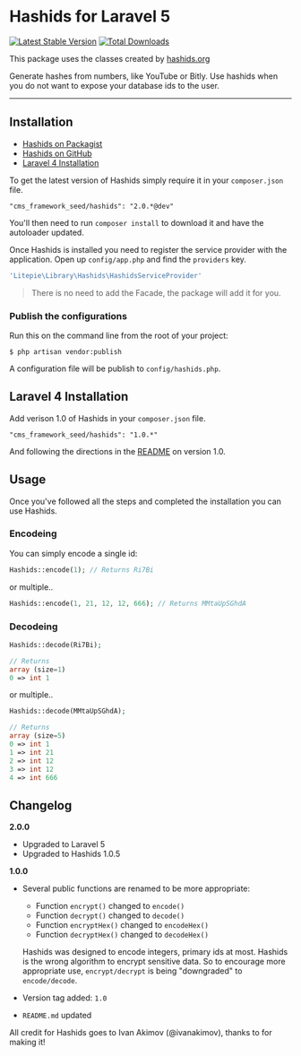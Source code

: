 # Hashids for Laravel 5

[![Latest Stable Version](https://poser.pugx.org/cms_framework_seed/hashids/v/stable.png)](https://packagist.org/packages/cms_framework_seed/hashids) [![Total Downloads](https://poser.pugx.org/cms_framework_seed/hashids/downloads.png)](https://packagist.org/packages/cms_framework_seed/hashids)

This package uses the classes created by [hashids.org](http://www.hashids.org/ "http://www.hashids.org/")

Generate hashes from numbers, like YouTube or Bitly. Use hashids when you do not want to expose your database ids to the user.

----------

## Installation

- [Hashids on Packagist](https://packagist.org/packages/cms_framework_seed/hashids)
- [Hashids on GitHub](https://github.com/cms_framework_seed/laravel-hashids)
- [Laravel 4 Installation](#user-content-laravel-4-installation)

To get the latest version of Hashids simply require it in your `composer.json` file.

~~~
"cms_framework_seed/hashids": "2.0.*@dev"
~~~

You'll then need to run `composer install` to download it and have the autoloader updated.

Once Hashids is installed you need to register the service provider with the application. Open up `config/app.php` and find the `providers` key.


```php
'Litepie\Library\Hashids\HashidsServiceProvider'
```

> There is no need to add the Facade, the package will add it for you.


### Publish the configurations

Run this on the command line from the root of your project:

~~~
$ php artisan vendor:publish
~~~

A configuration file will be publish to `config/hashids.php`.


## Laravel 4 Installation

Add verison 1.0 of Hashids in your `composer.json` file.

~~~
"cms_framework_seed/hashids": "1.0.*"
~~~

And following the directions in the [README](https://github.com/Litepie/laravel-hashids/tree/1.0.0) on version 1.0.

## Usage

Once you've followed all the steps and completed the installation you can use Hashids.

### Encodeing

You can simply encode a single id:

```php
Hashids::encode(1); // Returns Ri7Bi
```

or multiple..

```php
Hashids::encode(1, 21, 12, 12, 666); // Returns MMtaUpSGhdA
```

### Decodeing

```php
Hashids::decode(Ri7Bi);

// Returns
array (size=1)
0 => int 1
```

or multiple..

```php
Hashids::decode(MMtaUpSGhdA);

// Returns
array (size=5)
0 => int 1
1 => int 21
2 => int 12
3 => int 12
4 => int 666
```

## Changelog

**2.0.0**

- Upgraded to Laravel 5
- Upgraded to Hashids 1.0.5

**1.0.0**

- Several public functions are renamed to be more appropriate:
	- Function `encrypt()` changed to `encode()`
	- Function `decrypt()` changed to `decode()`
	- Function `encryptHex()` changed to `encodeHex()`
	- Function `decryptHex()` changed to `decodeHex()`

	Hashids was designed to encode integers, primary ids at most. Hashids is the wrong algorithm to encrypt sensitive data. So to encourage more appropriate use, `encrypt/decrypt` is being "downgraded" to `encode/decode`.

- Version tag added: `1.0`
- `README.md` updated


All credit for Hashids goes to Ivan Akimov (@ivanakimov), thanks to for making it!
